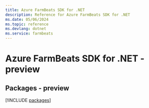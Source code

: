 ```yaml
---
title: Azure FarmBeats SDK for .NET
description: Reference for Azure FarmBeats SDK for .NET
ms.date: 05/06/2024
ms.topic: reference
ms.devlang: dotnet
ms.service: farmbeats
---
```

# Azure FarmBeats SDK for .NET - preview
## Packages - preview
[!INCLUDE [packages](farmbeats-index.md)]
